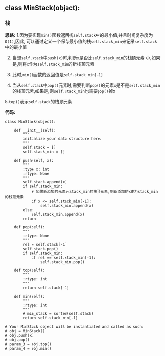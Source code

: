## class MinStack(object):
### 栈

**思路:**
1.因为要实现`min()`函数返回栈`self.stack`中的最小值,并且时间复杂度为`O(1)`,因此,
可以通过定义一个保存最小值的栈`self.stack_min`来记录`self.stack`中的最小值

2. 当想`self.stack`中`push(x)`时,判断`x`是否比`self.stack_min`的栈顶元素
小,如果是,则将`x`作为`self.stack_min`的新栈顶元素
   
3. 此时,`min()`函数的返回值是`self.stack_min[-1]`

4. 当从`self.stack`中`pop()`元素时,需要判断`pop()`的元素`x`是不是`self.stack_min`
的栈顶元素,如果是,则`self.stack_min`也需要`pop()`掉x
   
5.`top()`表示`self.stack`的栈顶元素

**代码:**
```
class MinStack(object):

    def __init__(self):
        """
        initialize your data structure here.
        """
        self.stack = []
        self.stack_min = []

    def push(self, x):
        """
        :type x: int
        :rtype: None
        """
        self.stack.append(x)
        if self.stack_min:
            # 如果新添加的元素x<stack_min的栈顶元素,则新添加的x作为stack_min的栈顶元素
            if x <= self.stack_min[-1]:
                self.stack_min.append(x)
        else:
            self.stack_min.append(x)
        return

    def pop(self):
        """
        :rtype: None
        """
        rel = self.stack[-1]
        self.stack.pop()
        if self.stack_min:
            if rel == self.stack_min[-1]:
                self.stack_min.pop()

    def top(self):
        """
        :rtype: int
        """
        return self.stack[-1]

    def min(self):
        """
        :rtype: int
        """
        # min_stack = sorted(self.stack)
        return self.stack_min[-1]

# Your MinStack object will be instantiated and called as such:
# obj = MinStack()
# obj.push(x)
# obj.pop()
# param_3 = obj.top()
# param_4 = obj.min()
```